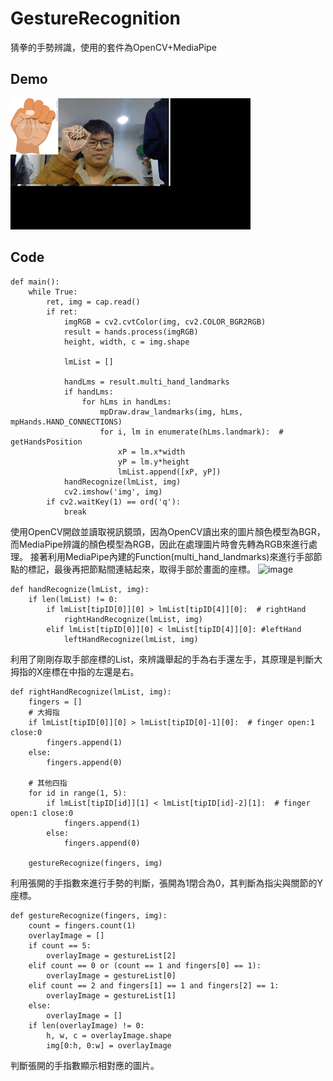 ﻿# GestureRecognition
猜拳的手勢辨識，使用的套件為OpenCV+MediaPipe
## Demo
![image](https://raw.githubusercontent.com/johnny990628/GestureRecognition/master/img_2022-01-18_23-16-16_AdobeCreativeCloudExpress.gif)

## Code
```
def main():
    while True:
        ret, img = cap.read()
        if ret:
            imgRGB = cv2.cvtColor(img, cv2.COLOR_BGR2RGB)
            result = hands.process(imgRGB)
            height, width, c = img.shape

            lmList = []

            handLms = result.multi_hand_landmarks
            if handLms:
                for hLms in handLms:
                    mpDraw.draw_landmarks(img, hLms, mpHands.HAND_CONNECTIONS)
                    for i, lm in enumerate(hLms.landmark):  # getHandsPosition
                        xP = lm.x*width
                        yP = lm.y*height
                        lmList.append([xP, yP])
            handRecognize(lmList, img)
            cv2.imshow('img', img)
        if cv2.waitKey(1) == ord('q'):
            break
```
使用OpenCV開啟並讀取視訊鏡頭，因為OpenCV讀出來的圖片顏色模型為BGR，而MediaPipe辨識的顏色模型為RGB，因此在處理圖片時會先轉為RGB來進行處理。
接著利用MediaPipe內建的Function(multi_hand_landmarks)來進行手部節點的標記，最後再把節點間連結起來，取得手部於畫面的座標。
![image](https://google.github.io/mediapipe/images/mobile/hand_landmarks.png)

```
def handRecognize(lmList, img):
    if len(lmList) != 0:
        if lmList[tipID[0]][0] > lmList[tipID[4]][0]:  # rightHand
            rightHandRecognize(lmList, img)
        elif lmList[tipID[0]][0] < lmList[tipID[4]][0]: #leftHand
            leftHandRecognize(lmList, img)
```
利用了剛剛存取手部座標的List，來辨識舉起的手為右手還左手，其原理是判斷大拇指的X座標在中指的左還是右。

```
def rightHandRecognize(lmList, img):
    fingers = []
    # 大拇指
    if lmList[tipID[0]][0] > lmList[tipID[0]-1][0]:  # finger open:1 close:0
        fingers.append(1)
    else:
        fingers.append(0)

    # 其他四指
    for id in range(1, 5):
        if lmList[tipID[id]][1] < lmList[tipID[id]-2][1]:  # finger open:1 close:0
            fingers.append(1)
        else:
            fingers.append(0)

    gestureRecognize(fingers, img)

```
利用張開的手指數來進行手勢的判斷，張開為1閉合為0，其判斷為指尖與關節的Y座標。

```
def gestureRecognize(fingers, img):
    count = fingers.count(1)
    overlayImage = []
    if count == 5:
        overlayImage = gestureList[2]
    elif count == 0 or (count == 1 and fingers[0] == 1):
        overlayImage = gestureList[0]
    elif count == 2 and fingers[1] == 1 and fingers[2] == 1:
        overlayImage = gestureList[1]
    else:
        overlayImage = []
    if len(overlayImage) != 0:
        h, w, c = overlayImage.shape
        img[0:h, 0:w] = overlayImage
```
判斷張開的手指數顯示相對應的圖片。


